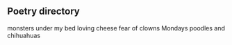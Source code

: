 ## Poetry directory


monsters under my bed
loving cheese
fear of clowns
Mondays
poodles and chihuahuas
